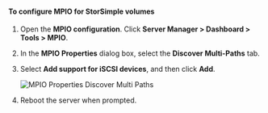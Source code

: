 #### To configure MPIO for StorSimple volumes

1. Open the **MPIO configuration**. Click **Server Manager > Dashboard > Tools > MPIO**.

2. In the **MPIO Properties** dialog box, select the **Discover Multi-Paths** tab.

3. Select **Add support for iSCSI devices**, and then click **Add**.  

	![MPIO Properties Discover Multi Paths](./media/storsimple-configure-mpio-volumes/IC741003.png)

4. Reboot the server when prompted.
